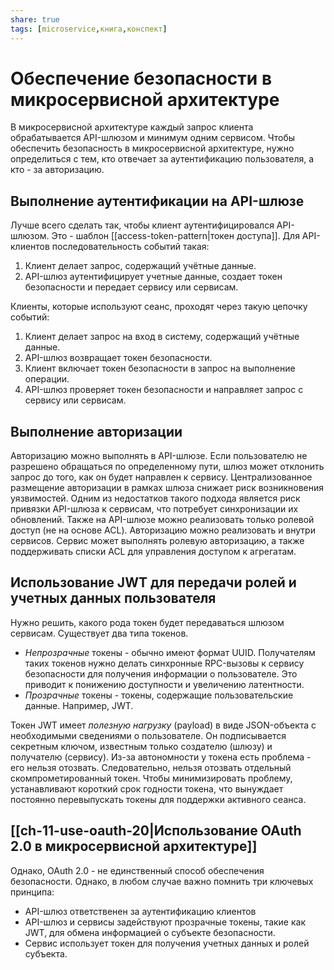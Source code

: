 ```yaml
---
share: true
tags: [microservice,книга,конспект]
---
```

# Обеспечение безопасности в микросервисной архитектуре
В микросервисной архитектуре каждый запрос клиента обрабатывается API-шлюзом и минимум одним сервисом. Чтобы обеспечить безопасность в микросервисной архитектуре, нужно определиться с тем, кто отвечает за аутентификацию пользователя, а кто - за авторизацию.
## Выполнение аутентификации на API-шлюзе
Лучше всего сделать так, чтобы клиент аутентифицировался API-шлюзом. 
Это - шаблон [[access-token-pattern|токен доступа]]. 
Для API-клиентов последовательность событий такая:
1. Клиент делает запрос, содержащий учётные данные.
2. API-шлюз аутентифицирует учетные данные, создает токен безопасности и передает сервису или сервисам.

Клиенты, которые используют сеанс, проходят через такую цепочку событий:
1. Клиент делает запрос на вход в систему, содержащий учётные данные.
2. API-шлюз возвращает токен безопасности.
3. Клиент включает токен безопасности в запрос на выполнение операции.
4. API-шлюз проверяет токен безопасности и направляет запрос с сервису или сервисам.
## Выполнение авторизации
Авторизацию можно выполнять в API-шлюзе. Если пользователю не разрешено обращаться по определенному пути, шлюз может отклонить запрос до того, как он будет направлен к сервису. Централизованное размещение авторизации в рамках шлюза снижает риск возникновения уязвимостей.
Одним из недостатков такого подхода является риск привязки API-шлюза к сервисам, что потребует синхронизации их обновлений. Также на API-шлюзе можно реализовать только ролевой доступ (не на основе ACL).
Авторизацию можно реализовать и внутри сервисов. Сервис может выполнять ролевую авторизацию, а также поддерживать списки ACL для управления доступом к агрегатам.
## Использование JWT для передачи ролей и учетных данных пользователя
Нужно решить, какого рода токен будет передаваться шлюзом сервисам. Существует два типа токенов.
- *Непрозрачные* токены - обычно имеют формат UUID. Получателям таких токенов нужно делать синхронные RPC-вызовы к сервису безопасности для получения информации о пользователе. Это приводит к понижению доступности и увеличению латентности.
- *Прозрачные* токены - токены, содержащие пользовательские данные. Например, JWT.

Токен JWT имеет *полезную нагрузку* (payload) в виде JSON-объекта с необходимыми сведениями о пользователе. Он подписывается секретным ключом, известным только создателю (шлюзу) и получателю (сервису).
Из-за автономности у токена есть проблема - его нельзя отозвать. Следовательно, нельзя отозвать отдельный скомпрометированный токен. Чтобы минимизировать проблему, устанавливают короткий срок годности токена, что вынуждает постоянно перевыпускать токены для поддержки активного сеанса.

## [[ch-11-use-oauth-20|Использование OAuth 2.0 в микросервисной архитектуре]]

Однако, OAuth 2.0 - не единственный способ обеспечения безопасности. Однако, в любом случае важно помнить три ключевых принципа:
- API-шлюз ответственен за аутентификацию клиентов
- API-шлюз и сервисы задействуют прозрачные токены, такие как JWT, для обмена информацией о субъекте безопасности.
- Сервис использует токен для получения учетных данных и ролей субъекта.
